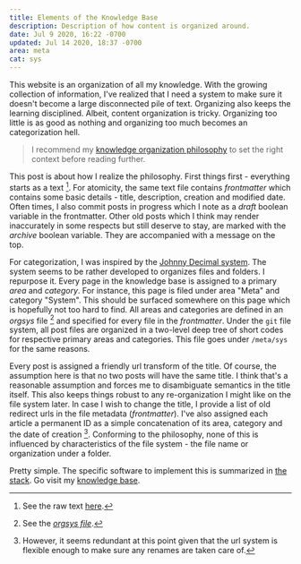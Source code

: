 ```yaml
---
title: Elements of the Knowledge Base
description: Description of how content is organized around.
date: Jul 9 2020, 16:22 -0700
updated: Jul 14 2020, 18:37 -0700
area: meta
cat: sys
---
```


This website is an organization of all my knowledge. With the growing collection
of information, I've realized that I need a system to make sure it doesn't become
a large disconnected pile of text. Organizing also keeps the learning disciplined.
Albeit, content organization is tricky. Organizing too little is as good as nothing
and organizing too much becomes an categorization hell.

> I recommend my [knowledge organization philosophy](/kb/knowledge-base-organization-philosophy)
> to set the right context before reading further.

This post is about how I realize the philosophy. First things first - everything
starts as a text [^a]. For atomicity, the same text file contains _frontmatter_
which contains some basic details - title, description, creation and
modified date. Often times, I also commit posts in progress which I note as a
_draft_ boolean variable in the frontmatter. Other old posts which I think may
render inaccurately in some respects but still deserve to stay, are marked with
the _archive_ boolean variable. They are accompanied with a message on the top.

For categorization, I was inspired by the [Johnny Decimal system](/kb/johnny-decimal).
The system seems to be rather developed to organizes files and folders. I
repurpose it. Every page in the knowledge base is assigned
to a primary _area_ and _category_. For instance, this page is filed under area
"Meta" and category "System". This should be surfaced somewhere on this page
which is hopefully not too hard to find. All areas and categories are defined in
an _orgsys_ file [^b] and specified for every file in the _frontmatter_. Under the
`git` file system, all post files are organized in a two-level deep tree of
short codes for respective primary areas and categories. This file goes under
`/meta/sys` for the same reasons.

Every post is assigned a friendly url transform of the title. Of course, the
assumption here is that no two posts will have the same title. I think that's a
reasonable assumption and forces me to disambiguate semantics in the title itself.
This also keeps things robust to any re-organization I might like on the file
system later. In case I wish to change the title, I provide a list of old redirect
urls in the file metadata (_frontmatter_). I've also assigned each article a
permanent ID as a simple concatenation of its area, category and the date of
creation [^c]. Conforming to the philosophy, none of this is influenced by
characteristics of the file system - the file name or organization under a folder.

Pretty simple. The specific software to implement this is summarized in [the stack](/kb/the-stack).
Go visit my [knowledge base](/kb).

[^a]: See the raw text [here](https://github.com/activatedgeek/www/blob/main/site/contents/meta/sys/elements.md).
[^b]: See the [_orgsys file_](https://github.com/activatedgeek/www/blob/main/site/orgsys.js).
[^c]: However, it seems redundant at this point given that the url system is flexible enough to make sure any renames are taken care of.
